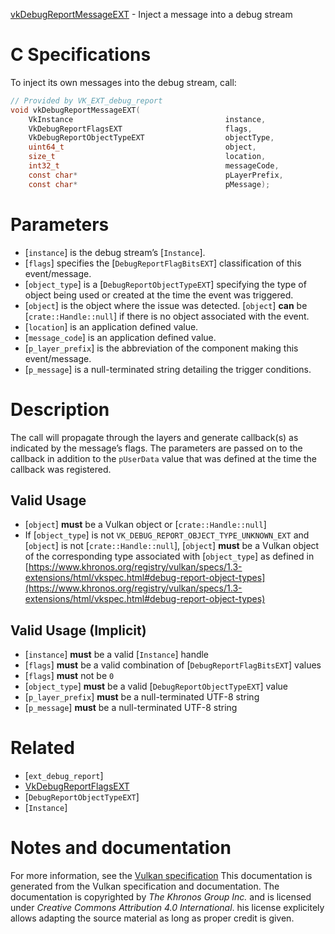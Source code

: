 [vkDebugReportMessageEXT](https://www.khronos.org/registry/vulkan/specs/1.3-extensions/man/html/vkDebugReportMessageEXT.html) - Inject a message into a debug stream

# C Specifications
To inject its own messages into the debug stream, call:
```c
// Provided by VK_EXT_debug_report
void vkDebugReportMessageEXT(
    VkInstance                                  instance,
    VkDebugReportFlagsEXT                       flags,
    VkDebugReportObjectTypeEXT                  objectType,
    uint64_t                                    object,
    size_t                                      location,
    int32_t                                     messageCode,
    const char*                                 pLayerPrefix,
    const char*                                 pMessage);
```

# Parameters
- [`instance`] is the debug stream’s [`Instance`].
- [`flags`] specifies the [`DebugReportFlagBitsEXT`] classification of this event/message.
- [`object_type`] is a [`DebugReportObjectTypeEXT`] specifying the type of object being used or created at the time the event was triggered.
- [`object`] is the object where the issue was detected. [`object`] **can**  be [`crate::Handle::null`] if there is no object associated with the event.
- [`location`] is an application defined value.
- [`message_code`] is an application defined value.
- [`p_layer_prefix`] is the abbreviation of the component making this event/message.
- [`p_message`] is a null-terminated string detailing the trigger conditions.

# Description
The call will propagate through the layers and generate callback(s) as
indicated by the message’s flags.
The parameters are passed on to the callback in addition to the
`pUserData` value that was defined at the time the callback was
registered.
## Valid Usage
-  [`object`] **must**  be a Vulkan object or [`crate::Handle::null`]
-    If [`object_type`] is not `VK_DEBUG_REPORT_OBJECT_TYPE_UNKNOWN_EXT` and [`object`] is not [`crate::Handle::null`], [`object`] **must**  be a Vulkan object of the corresponding type associated with [`object_type`] as defined in [https://www.khronos.org/registry/vulkan/specs/1.3-extensions/html/vkspec.html#debug-report-object-types](https://www.khronos.org/registry/vulkan/specs/1.3-extensions/html/vkspec.html#debug-report-object-types)

## Valid Usage (Implicit)
-  [`instance`] **must**  be a valid [`Instance`] handle
-  [`flags`] **must**  be a valid combination of [`DebugReportFlagBitsEXT`] values
-  [`flags`] **must**  not be `0`
-  [`object_type`] **must**  be a valid [`DebugReportObjectTypeEXT`] value
-  [`p_layer_prefix`] **must**  be a null-terminated UTF-8 string
-  [`p_message`] **must**  be a null-terminated UTF-8 string

# Related
- [`ext_debug_report`]
- [VkDebugReportFlagsEXT]()
- [`DebugReportObjectTypeEXT`]
- [`Instance`]

# Notes and documentation
For more information, see the [Vulkan specification](https://www.khronos.org/registry/vulkan/specs/1.3-extensions/html/vkspec.html)
This documentation is generated from the Vulkan specification and documentation.
The documentation is copyrighted by *The Khronos Group Inc.* and is licensed under *Creative Commons Attribution 4.0 International*.
his license explicitely allows adapting the source material as long as proper credit is given.
        